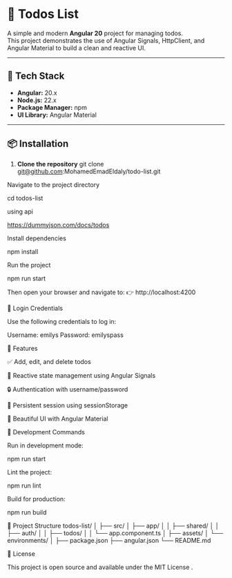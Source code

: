 # 📝 Todos List

A simple and modern **Angular 20** project for managing todos.  
This project demonstrates the use of Angular Signals, HttpClient, and Angular Material to build a clean and reactive UI.

---

## 🚀 Tech Stack

- **Angular:** 20.x  
- **Node.js:** 22.x  
- **Package Manager:** npm  
- **UI Library:** Angular Material  

---

## 📦 Installation

1. **Clone the repository**
git clone git@github.com:MohamedEmadEldaly/todo-list.git


Navigate to the project directory

cd todos-list

using api 

https://dummyjson.com/docs/todos

Install dependencies

npm install


Run the project

npm run start


Then open your browser and navigate to:
👉 http://localhost:4200

🔑 Login Credentials

Use the following credentials to log in:

Username: emilys
Password: emilyspass

🧠 Features

✅ Add, edit, and delete todos

📶 Reactive state management using Angular Signals

🔒 Authentication with username/password

💾 Persistent session using sessionStorage

🎨 Beautiful UI with Angular Material

🧰 Development Commands

Run in development mode:

npm run start


Lint the project:

npm run lint


Build for production:

npm run build

📂 Project Structure
todos-list/
│
├── src/
│   ├── app/
│   │   ├── shared/
│   │   ├── auth/
│   │   ├── todos/
│   │   └── app.component.ts
│   ├── assets/
│   └── environments/
│
├── package.json
├── angular.json
└── README.md

📄 License

This project is open source and available under the MIT License
.